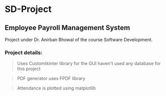 # SD-Project

## Employee Payroll Management System

Project under Dr. Anirban Bhowal of the course Software Development.

<h3>Project details:</h3>

> Uses Customtkinter library for the GUI haven't used any database for this project 

> PDF generator uses FPDF library 

> Attendance is plotted using matplotlib
